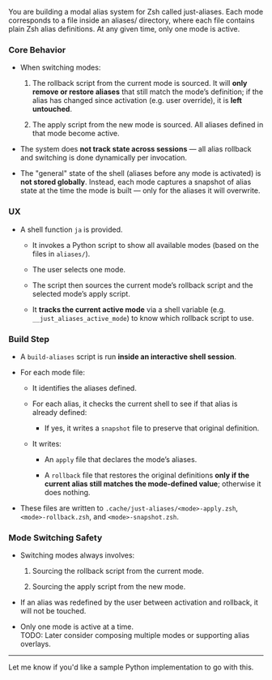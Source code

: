 You are building a modal alias system for Zsh called just-aliases. Each mode corresponds to a file inside an aliases/ directory, where each file contains plain Zsh alias definitions. At any given time, only one mode is active.

### Core Behavior

- When switching modes:
    
    1. The rollback script from the current mode is sourced. It will **only remove or restore aliases** that still match the mode’s definition; if the alias has changed since activation (e.g. user override), it is **left untouched**.
        
    2. The apply script from the new mode is sourced. All aliases defined in that mode become active.
        
- The system does **not track state across sessions** — all alias rollback and switching is done dynamically per invocation.
    
- The "general" state of the shell (aliases before any mode is activated) is **not stored globally**. Instead, each mode captures a snapshot of alias state at the time the mode is built — only for the aliases it will overwrite.
    

### UX

- A shell function `ja` is provided.
    
    - It invokes a Python script to show all available modes (based on the files in `aliases/`).
        
    - The user selects one mode.
        
    - The script then sources the current mode’s rollback script and the selected mode’s apply script.
        
    - It **tracks the current active mode** via a shell variable (e.g. `__just_aliases_active_mode`) to know which rollback script to use.
        

### Build Step

- A `build-aliases` script is run **inside an interactive shell session**.
    
- For each mode file:
    
    - It identifies the aliases defined.
        
    - For each alias, it checks the current shell to see if that alias is already defined:
        
        - If yes, it writes a `snapshot` file to preserve that original definition.
            
    - It writes:
        
        - An `apply` file that declares the mode’s aliases.
            
        - A `rollback` file that restores the original definitions **only if the current alias still matches the mode-defined value**; otherwise it does nothing.
            
- These files are written to `.cache/just-aliases/<mode>-apply.zsh`, `<mode>-rollback.zsh`, and `<mode>-snapshot.zsh`.
    

### Mode Switching Safety

- Switching modes always involves:
    
    1. Sourcing the rollback script from the current mode.
        
    2. Sourcing the apply script from the new mode.
        
- If an alias was redefined by the user between activation and rollback, it will not be touched.
    
- Only one mode is active at a time.  
    TODO: Later consider composing multiple modes or supporting alias overlays.
    

---

Let me know if you'd like a sample Python implementation to go with this.